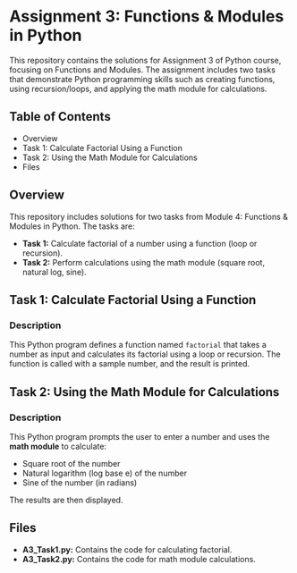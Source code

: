 # Assignment 3: Functions & Modules in Python  

This repository contains the solutions for Assignment 3 of Python course, focusing on Functions and Modules. The assignment includes two tasks that demonstrate Python programming skills such as creating functions, using recursion/loops, and applying the math module for calculations.  

## Table of Contents  
- Overview  
- Task 1: Calculate Factorial Using a Function  
- Task 2: Using the Math Module for Calculations  
- Files  

## Overview  
This repository includes solutions for two tasks from Module 4: Functions & Modules in Python. The tasks are:  

- **Task 1:** Calculate factorial of a number using a function (loop or recursion).  
- **Task 2:** Perform calculations using the math module (square root, natural log, sine).  

## Task 1: Calculate Factorial Using a Function  

### Description  
This Python program defines a function named `factorial` that takes a number as input and calculates its factorial using a loop or recursion. The function is called with a sample number, and the result is printed.  

## Task 2: Using the Math Module for Calculations  

### Description  
This Python program prompts the user to enter a number and uses the **math module** to calculate:  
- Square root of the number  
- Natural logarithm (log base e) of the number  
- Sine of the number (in radians)  

The results are then displayed.  

## Files  
- **A3_Task1.py:** Contains the code for calculating factorial.  
- **A3_Task2.py:** Contains the code for math module calculations.  

